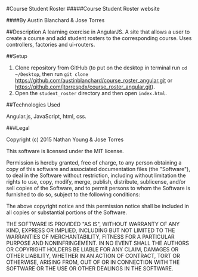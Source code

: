 #Course Student Roster
#####Course Student Roster website

####By Austin Blanchard & Jose Torres

##Description
A learning exercise in AngularJS.
A site that allows a user to create a course and add student rosters to the corresponding course. Uses controllers, factories and ui-routers.

##Setup

1. Clone repository from GitHub (to put on the desktop in terminal run ```cd ~/Desktop```, then run ```git clone``` https://github.com/austinblanchard/course_roster_angular.git or https://github.com/jtorrespdx/course_roster_angular.git).
2. Open the ```student_roster``` directory and then open ```index.html```.

##Technologies Used

Angular.js, JavaScript, html, css.

###Legal

Copyright (c) 2015 Nathan Young & Jose Torres

This software is licensed under the MIT license.

Permission is hereby granted, free of charge, to any person obtaining a copy of this software and associated documentation files (the "Software"), to deal in the Software without restriction, including without limitation the rights to use, copy, modify, merge, publish, distribute, sublicense, and/or sell copies of the Software, and to permit persons to whom the Software is furnished to do so, subject to the following conditions:

The above copyright notice and this permission notice shall be included in all copies or substantial portions of the Software.

THE SOFTWARE IS PROVIDED "AS IS", WITHOUT WARRANTY OF ANY KIND, EXPRESS OR IMPLIED, INCLUDING BUT NOT LIMITED TO THE WARRANTIES OF MERCHANTABILITY, FITNESS FOR A PARTICULAR PURPOSE AND NONINFRINGEMENT. IN NO EVENT SHALL THE AUTHORS OR COPYRIGHT HOLDERS BE LIABLE FOR ANY CLAIM, DAMAGES OR OTHER LIABILITY, WHETHER IN AN ACTION OF CONTRACT, TORT OR OTHERWISE, ARISING FROM, OUT OF OR IN CONNECTION WITH THE SOFTWARE OR THE USE OR OTHER DEALINGS IN THE SOFTWARE.
